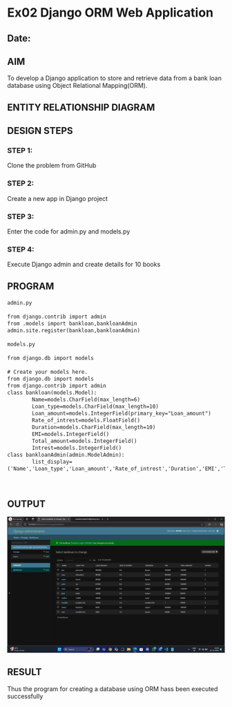 # Ex02 Django ORM Web Application
## Date: 

## AIM
To develop a Django application to store and retrieve data from a bank loan database using Object Relational Mapping(ORM).

## ENTITY RELATIONSHIP DIAGRAM



## DESIGN STEPS

### STEP 1:
Clone the problem from GitHub

### STEP 2:
Create a new app in Django project

### STEP 3:
Enter the code for admin.py and models.py

### STEP 4:
Execute Django admin and create details for 10 books

## PROGRAM
```
admin.py

from django.contrib import admin
from .models import bankloan,bankloanAdmin
admin.site.register(bankloan,bankloanAdmin)

models.py

from django.db import models

# Create your models here.
from django.db import models
from django.contrib import admin
class bankloan(models.Model):
        Name=models.CharField(max_length=6)
        Loan_type=models.CharField(max_length=10)
        Loan_amount=models.IntegerField(primary_key="Loan_amount")
        Rate_of_intrest=models.FloatField()
        Duration=models.CharField(max_length=10)
        EMI=models.IntegerField()
        Total_amount=models.IntegerField()
        Intrest=models.IntegerField()
class bankloanAdmin(admin.ModelAdmin):
        list_display=('Name','Loan_type','Loan_amount','Rate_of_intrest','Duration','EMI','Total_amount','Intrest')

         
```

## OUTPUT
![alt text](<Screenshot 2024-11-13 000001.png>)





## RESULT
Thus the program for creating a database using ORM hass been executed successfully
